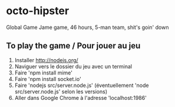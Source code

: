 octo-hipster
============

Global Game Jame game, 46 hours, 5-man team, shit's goin' down

To play the game / Pour jouer au jeu
------------------------------------

1. Installer http://nodejs.org/
2. Naviguer vers le dossier du jeu avec un terminal
3. Faire 'npm install mime'
4. Faire 'npm install socket.io'
5. Faire 'nodejs src/server.node.js' (éventuellement 'node src/server.node.js' selon les versions)
6. Aller dans Google Chrome à l'adresse 'localhost:1986'
